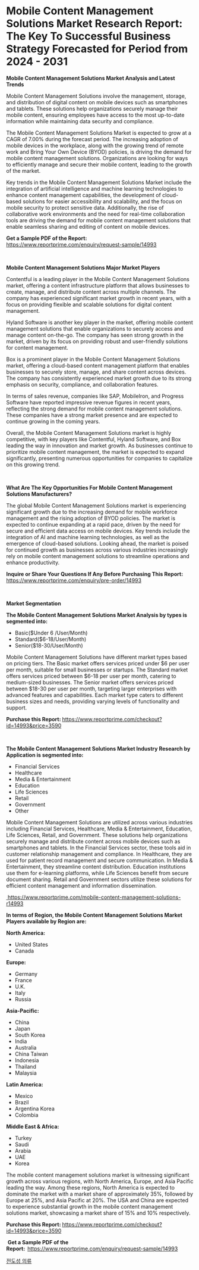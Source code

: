 <p><h1>Mobile Content Management Solutions Market Research Report: The Key To Successful Business Strategy Forecasted for Period from 2024 - 2031</h1></p><p><strong>Mobile Content Management Solutions Market Analysis and Latest Trends</strong></p>
<p><p>Mobile Content Management Solutions involve the management, storage, and distribution of digital content on mobile devices such as smartphones and tablets. These solutions help organizations securely manage their mobile content, ensuring employees have access to the most up-to-date information while maintaining data security and compliance.</p><p>The Mobile Content Management Solutions Market is expected to grow at a CAGR of 7.00% during the forecast period. The increasing adoption of mobile devices in the workplace, along with the growing trend of remote work and Bring Your Own Device (BYOD) policies, is driving the demand for mobile content management solutions. Organizations are looking for ways to efficiently manage and secure their mobile content, leading to the growth of the market.</p><p>Key trends in the Mobile Content Management Solutions Market include the integration of artificial intelligence and machine learning technologies to enhance content management capabilities, the development of cloud-based solutions for easier accessibility and scalability, and the focus on mobile security to protect sensitive data. Additionally, the rise of collaborative work environments and the need for real-time collaboration tools are driving the demand for mobile content management solutions that enable seamless sharing and editing of content on mobile devices.</p></p>
<p><strong>Get a Sample PDF of the Report:&nbsp;</strong> <a href="https://www.reportprime.com/enquiry/request-sample/14993">https://www.reportprime.com/enquiry/request-sample/14993</a></p>
<p>&nbsp;</p>
<p><strong>Mobile Content Management Solutions Major Market Players</strong></p>
<p><p>Contentful is a leading player in the Mobile Content Management Solutions market, offering a content infrastructure platform that allows businesses to create, manage, and distribute content across multiple channels. The company has experienced significant market growth in recent years, with a focus on providing flexible and scalable solutions for digital content management.</p><p>Hyland Software is another key player in the market, offering mobile content management solutions that enable organizations to securely access and manage content on-the-go. The company has seen strong growth in the market, driven by its focus on providing robust and user-friendly solutions for content management.</p><p>Box is a prominent player in the Mobile Content Management Solutions market, offering a cloud-based content management platform that enables businesses to securely store, manage, and share content across devices. The company has consistently experienced market growth due to its strong emphasis on security, compliance, and collaboration features.</p><p>In terms of sales revenue, companies like SAP, MobileIron, and Progress Software have reported impressive revenue figures in recent years, reflecting the strong demand for mobile content management solutions. These companies have a strong market presence and are expected to continue growing in the coming years.</p><p>Overall, the Mobile Content Management Solutions market is highly competitive, with key players like Contentful, Hyland Software, and Box leading the way in innovation and market growth. As businesses continue to prioritize mobile content management, the market is expected to expand significantly, presenting numerous opportunities for companies to capitalize on this growing trend.</p></p>
<p>&nbsp;</p>
<p><strong>What Are The Key Opportunities For Mobile Content Management Solutions Manufacturers?</strong></p>
<p><p>The global Mobile Content Management Solutions market is experiencing significant growth due to the increasing demand for mobile workforce management and the rising adoption of BYOD policies. The market is expected to continue expanding at a rapid pace, driven by the need for secure and efficient data access on mobile devices. Key trends include the integration of AI and machine learning technologies, as well as the emergence of cloud-based solutions. Looking ahead, the market is poised for continued growth as businesses across various industries increasingly rely on mobile content management solutions to streamline operations and enhance productivity.</p></p>
<p><strong>Inquire or Share Your Questions If Any Before Purchasing This Report:</strong> <a href="https://www.reportprime.com/enquiry/pre-order/14993">https://www.reportprime.com/enquiry/pre-order/14993</a></p>
<p>&nbsp;</p>
<p><strong>Market Segmentation</strong></p>
<p><strong>The Mobile Content Management Solutions Market Analysis by types is segmented into:</strong></p>
<p><ul><li>Basic($Under 6 /User/Month)</li><li>Standard($6-18/User/Month)</li><li>Senior($18-30/User/Month)</li></ul></p>
<p><p>Mobile Content Management Solutions have different market types based on pricing tiers. The Basic market offers services priced under $6 per user per month, suitable for small businesses or startups. The Standard market offers services priced between $6-18 per user per month, catering to medium-sized businesses. The Senior market offers services priced between $18-30 per user per month, targeting larger enterprises with advanced features and capabilities. Each market type caters to different business sizes and needs, providing varying levels of functionality and support.</p></p>
<p><strong>Purchase this Report:&nbsp;</strong><a href="https://www.reportprime.com/checkout?id=14993&price=3590">https://www.reportprime.com/checkout?id=14993&price=3590</a></p>
<p>&nbsp;</p>
<p><strong>The Mobile Content Management Solutions Market Industry Research by Application is segmented into:</strong></p>
<p><ul><li>Financial Services</li><li>Healthcare</li><li>Media & Entertainment</li><li>Education</li><li>Life Sciences</li><li>Retail</li><li>Government</li><li>Other</li></ul></p>
<p><p>Mobile Content Management Solutions are utilized across various industries including Financial Services, Healthcare, Media & Entertainment, Education, Life Sciences, Retail, and Government. These solutions help organizations securely manage and distribute content across mobile devices such as smartphones and tablets. In the Financial Services sector, these tools aid in customer relationship management and compliance. In Healthcare, they are used for patient record management and secure communication. In Media & Entertainment, they streamline content distribution. Education institutions use them for e-learning platforms, while Life Sciences benefit from secure document sharing. Retail and Government sectors utilize these solutions for efficient content management and information dissemination.</p></p>
<p><a href="https://www.reportprime.com/mobile-content-management-solutions-r14993">&nbsp;https://www.reportprime.com/mobile-content-management-solutions-r14993</a></p>
<p><strong>In terms of Region, the Mobile Content Management Solutions Market Players available by Region are:</strong></p>
<p>
    <p> <strong> North America: </strong>
        <ul>
            <li>United States</li>
            <li>Canada</li>
        </ul>
        </p> 
    <p> <strong> Europe: </strong>
        <ul>
            <li>Germany</li>
            <li>France</li>
            <li>U.K.</li>
            <li>Italy</li>
            <li>Russia</li>
        </ul>
        </p> 
    <p> <strong> Asia-Pacific: </strong>
        <ul>
            <li>China</li>
            <li>Japan</li>
            <li>South Korea</li>
            <li>India</li>
            <li>Australia</li>
            <li>China Taiwan</li>
            <li>Indonesia</li>
            <li>Thailand</li>
            <li>Malaysia</li>
        </ul>
        </p> 
    <p> <strong> Latin America: </strong>
        <ul>
            <li>Mexico</li>
            <li>Brazil</li>
            <li>Argentina Korea</li>
            <li>Colombia</li>
        </ul>
        </p> 
    <p> <strong> Middle East & Africa: </strong>
        <ul>
            <li>Turkey</li>
            <li>Saudi</li>
            <li>Arabia</li>
            <li>UAE</li>
            <li>Korea</li>
        </ul>
    </p>
    </p>
<p><p>The mobile content management solutions market is witnessing significant growth across various regions, with North America, Europe, and Asia Pacific leading the way. Among these regions, North America is expected to dominate the market with a market share of approximately 35%, followed by Europe at 25%, and Asia Pacific at 20%. The USA and China are expected to experience substantial growth in the mobile content management solutions market, showcasing a market share of 15% and 10% respectively.</p></p>
<p><strong>Purchase this Report: </strong><a href="https://www.reportprime.com/checkout?id=14993&price=3590">https://www.reportprime.com/checkout?id=14993&price=3590</a></p>
<p>&nbsp;<strong>Get a Sample PDF of the Report:&nbsp;&nbsp;</strong><a href="https://www.reportprime.com/enquiry/request-sample/14993">https://www.reportprime.com/enquiry/request-sample/14993</a></p>
<p><strong></strong></p>
<p><p><a href="https://github.com/oajzkywllm460/Market-Research-Report-List-2/blob/main/474332575761.md">전도성 의류</a></p></p>